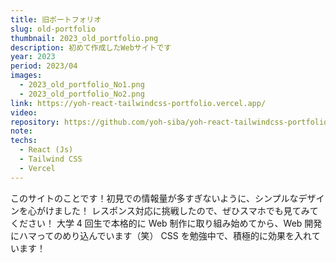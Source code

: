 ```yaml
---
title: 旧ポートフォリオ
slug: old-portfolio
thumbnail: 2023_old_portfolio.png
description: 初めて作成したWebサイトです
year: 2023
period: 2023/04
images:
  - 2023_old_portfolio_No1.png
  - 2023_old_portfolio_No2.png
link: https://yoh-react-tailwindcss-portfolio.vercel.app/
video:
repository: https://github.com/yoh-siba/yoh-react-tailwindcss-portfolio
note:
techs:
  - React (Js)
  - Tailwind CSS
  - Vercel
---
```


このサイトのことです！初見での情報量が多すぎないように、シンプルなデザインを心がけました！
レスポンス対応に挑戦したので、ぜひスマホでも見てみてください！
大学 4 回生で本格的に Web 制作に取り組み始めてから、Web 開発にハマってのめり込んでいます（笑）
CSS を勉強中で、積極的に効果を入れています！
